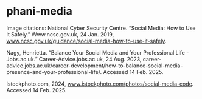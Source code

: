 # phani-media

Image citations:
National Cyber Security Centre. “Social Media: How to Use It Safely.” Www.ncsc.gov.uk, 24 Jan. 2019, www.ncsc.gov.uk/guidance/social-media-how-to-use-it-safely.

‌Nagy, Henrietta. “Balance Your Social Media and Your Professional Life - Jobs.ac.uk.” Career-Advice.jobs.ac.uk, 24 Aug. 2023, career-advice.jobs.ac.uk/career-development/how-to-balance-social-media-presence-and-your-professional-life/. Accessed 14 Feb. 2025.

‌Istockphoto.com, 2024, www.istockphoto.com/photos/social-media-code. Accessed 14 Feb. 2025.

‌
